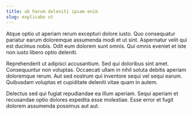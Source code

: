 ```yaml
---
title: ab harum deleniti ipsam enim
slug: explicabo ut
---
```


Atque optio ut aperiam rerum excepturi dolore iusto. Quo consequatur pariatur earum doloremque assumenda modi et ut sint. Aspernatur velit qui est ducimus nobis. Odit eum dolorem sunt omnis. Qui omnis eveniet et iste non iusto libero optio deleniti.

Reprehenderit ut adipisci accusantium. Sed qui doloribus sint amet. Consequuntur non voluptas. Occaecati ullam in nihil soluta debitis aperiam doloremque rerum. Aut sed nostrum qui inventore sequi vel sequi earum. Quibusdam voluptas et cupiditate deleniti vitae quam in autem.

Delectus sed qui fugiat repudiandae ea illum aperiam. Sequi aperiam et recusandae optio dolores expedita esse molestiae. Esse error et fugit dolorem assumenda possimus aut aut.
